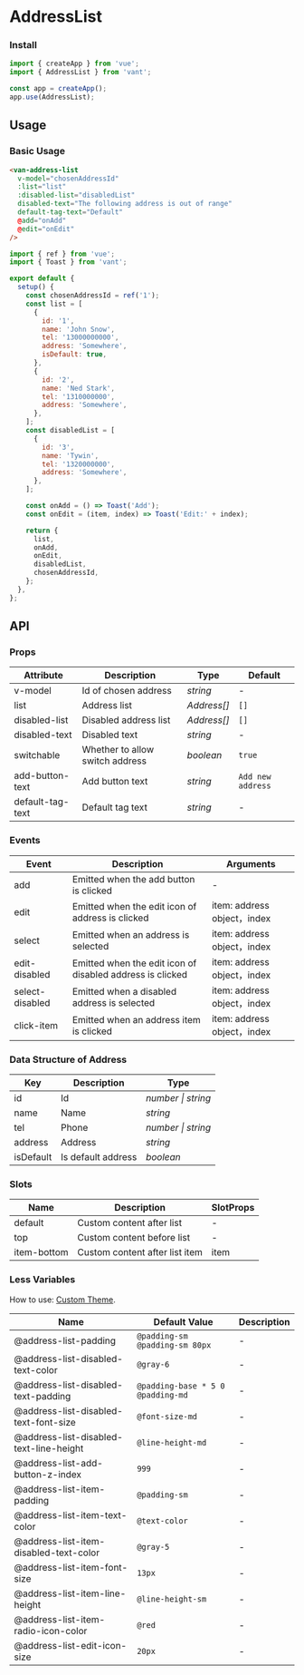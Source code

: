# AddressList

### Install

```js
import { createApp } from 'vue';
import { AddressList } from 'vant';

const app = createApp();
app.use(AddressList);
```

## Usage

### Basic Usage

```html
<van-address-list
  v-model="chosenAddressId"
  :list="list"
  :disabled-list="disabledList"
  disabled-text="The following address is out of range"
  default-tag-text="Default"
  @add="onAdd"
  @edit="onEdit"
/>
```

```js
import { ref } from 'vue';
import { Toast } from 'vant';

export default {
  setup() {
    const chosenAddressId = ref('1');
    const list = [
      {
        id: '1',
        name: 'John Snow',
        tel: '13000000000',
        address: 'Somewhere',
        isDefault: true,
      },
      {
        id: '2',
        name: 'Ned Stark',
        tel: '1310000000',
        address: 'Somewhere',
      },
    ];
    const disabledList = [
      {
        id: '3',
        name: 'Tywin',
        tel: '1320000000',
        address: 'Somewhere',
      },
    ];

    const onAdd = () => Toast('Add');
    const onEdit = (item, index) => Toast('Edit:' + index);

    return {
      list,
      onAdd,
      onEdit,
      disabledList,
      chosenAddressId,
    };
  },
};
```

## API

### Props

| Attribute        | Description                     | Type        | Default           |
|------------------|---------------------------------|-------------|-------------------|
| v-model          | Id of chosen address            | _string_    | -                 |
| list             | Address list                    | _Address[]_ | `[]`              |
| disabled-list    | Disabled address list           | _Address[]_ | `[]`              |
| disabled-text    | Disabled text                   | _string_    | -                 |
| switchable       | Whether to allow switch address | _boolean_   | `true`            |
| add-button-text  | Add button text                 | _string_    | `Add new address` |
| default-tag-text | Default tag text                | _string_    | -                 |

### Events

| Event           | Description                                               | Arguments                  |
|-----------------|-----------------------------------------------------------|----------------------------|
| add             | Emitted when the add button is clicked                    | -                          |
| edit            | Emitted when the edit icon of address is clicked          | item: address object，index |
| select          | Emitted when an address is selected                       | item: address object，index |
| edit-disabled   | Emitted when the edit icon of disabled address is clicked | item: address object，index |
| select-disabled | Emitted when a disabled address is selected               | item: address object，index |
| click-item      | Emitted when an address item is clicked                   | item: address object，index |

### Data Structure of Address

| Key       | Description        | Type               |
|-----------|--------------------|--------------------|
| id        | Id                 | _number \| string_ |
| name      | Name               | _string_           |
| tel       | Phone              | _number \| string_ |
| address   | Address            | _string_           |
| isDefault | Is default address | _boolean_          |

### Slots

| Name        | Description                    | SlotProps |
|-------------|--------------------------------|-----------|
| default     | Custom content after list      | -         |
| top         | Custom content before list     | -         |
| item-bottom | Custom content after list item | item      |

### Less Variables

How to use: [Custom Theme](#/en-US/theme).

| Name                                    | Default Value                     | Description |
|-----------------------------------------|-----------------------------------|-------------|
| @address-list-padding                   | `@padding-sm @padding-sm 80px`    | -           |
| @address-list-disabled-text-color       | `@gray-6`                         | -           |
| @address-list-disabled-text-padding     | `@padding-base * 5 0 @padding-md` | -           |
| @address-list-disabled-text-font-size   | `@font-size-md`                   | -           |
| @address-list-disabled-text-line-height | `@line-height-md`                 | -           |
| @address-list-add-button-z-index        | `999`                             | -           |
| @address-list-item-padding              | `@padding-sm`                     | -           |
| @address-list-item-text-color           | `@text-color`                     | -           |
| @address-list-item-disabled-text-color  | `@gray-5`                         | -           |
| @address-list-item-font-size            | `13px`                            | -           |
| @address-list-item-line-height          | `@line-height-sm`                 | -           |
| @address-list-item-radio-icon-color     | `@red`                            | -           |
| @address-list-edit-icon-size            | `20px`                            | -           |
